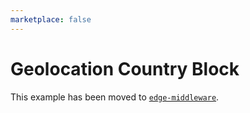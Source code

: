 ```yaml
---
marketplace: false
---
```


# Geolocation Country Block

This example has been moved to [`edge-middleware`](/edge-middleware/geolocation-country-block).

